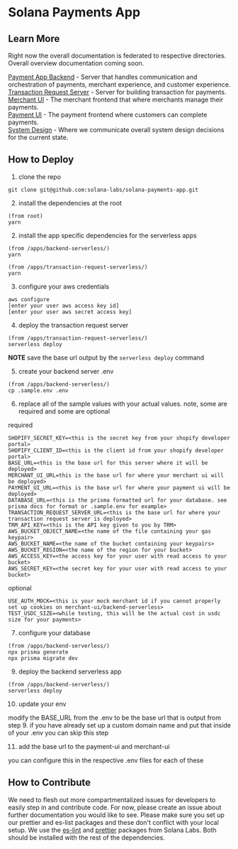 # Solana Payments App

## Learn More

Right now the overall documentation is federated to respective directories. Overall overview documentation coming soon.

[Payment App Backend](apps/backend-serverless/README.md) - Server that handles communication and orchestration of payments, merchant experience, and customer experience.<br>
[Transaction Request Server](apps/transaction-request-serverless/README.md) - Server for building transaction for payments.<br>
[Merchant UI](apps/merchant-ui/README.md) - The merchant frontend that where merchants manage their payments.<br>
[Payment UI](apps/payment-ui/README.md) - The payment frontend where customers can complete payments.<br>
[System Design](system-design/README.md) - Where we communicate overall system design decisions for the current state.<br>

## How to Deploy

1. clone the repo

```
git clone git@github.com:solana-labs/solana-payments-app.git
```

2. install the dependencies at the root

```
(from root)
yarn
```

2. install the app specific dependencies for the serverless apps

```
(from /apps/backend-serverless/)
yarn
```

```
(from /apps/transaction-request-serverless/)
yarn
```

3. configure your aws credentials

```
aws configure
[enter your user aws access key id]
[enter your user aws secret access key]
```

4. deploy the transaction request server

```
(from /apps/transaction-request-serverless/)
serverless deploy
```

**NOTE** save the base url output by the `serverless deploy` command

5. create your backend server .env

```
(from /apps/backend-serverless/)
cp .sample.env .env
```

6. replace all of the sample values with your actual values. note, some are required and some are optional

required

```
SHOPIFY_SECRET_KEY=<this is the secret key from your shopify developer portal>
SHOPIFY_CLIENT_ID=<this is the client id from your shopify developer portal>
BASE_URL=<this is the base url for this server where it will be deployed>
MERCHANT_UI_URL=this is the base url for where your merchant ui will be deployed>
PAYMENT_UI_URL=<this is the base url for where your payment ui will be deployed>
DATABASE_URL=<this is the prisma formatted url for your database. see prisma docs for format or .sample.env for example>
TRANSACTION_REQUEST_SERVER_URL=<this is the base url for where your transaction request server is deployed>
TRM_API_KEY=<this is the API key given to you by TRM>
AWS_BUCKET_OBJECT_NAME=<the name of the file containing your gas keypair>
AWS_BUCKET_NAME=<the name of the bucket containing your keypairs>
AWS_BUCKET_REGION=<the name of the region for your bucket>
AWS_ACCESS_KEY=<the access key for your user with read access to your bucket>
AWS_SECRET_KEY=<the secret key for your user with read access to your bucket>
```

optional

```
USE_AUTH_MOCK=<this is your mock merchant id if you cannot properly set up cookies on merchant-ui/backend-serverless>
TEST_USDC_SIZE=<while testing, this will be the actual cost in usdc size for your payments>
```

7. configure your database

```
(from /apps/backend-serverless/)
npx prisma generate
npx prisma migrate dev
```

9. deploy the backend serverless app

```
(from /apps/backend-serverless/)
serverless deploy
```

10. update your env

modify the BASE_URL from the .env to be the base url that is output from step 9. if you have already set up a custom domain name and put that inside of your .env you can skip this step

11. add the base url to the payment-ui and merchant-ui

you can configure this in the respective .env files for each of these

## How to Contribute

We need to flesh out more compartmentalized issues for developers to easily step in and contribute code. For now, please create an issue about further documentation you would like to see. Please make sure you set up our prettier and es-list packages and these don't conflict with your local setup. We use the [es-lint](https://github.com/solana-labs/eslint-config-solana) and [prettier](https://github.com/solana-labs/prettier-config-solana) packages from Solana Labs. Both should be installed with the rest of the dependencies.
